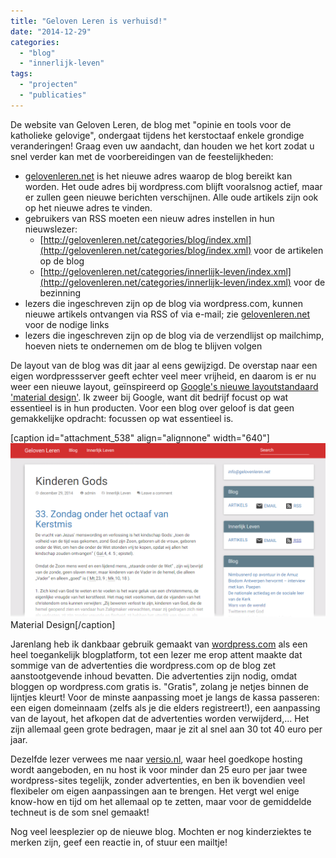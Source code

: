 ```yaml
---
title: "Geloven Leren is verhuisd!"
date: "2014-12-29"
categories: 
  - "blog"
  - "innerlijk-leven"
tags: 
  - "projecten"
  - "publicaties"
---
```


De website van Geloven Leren, de blog met "opinie en tools voor de katholieke gelovige", ondergaat tijdens het kerstoctaaf enkele grondige veranderingen! Graag even uw aandacht, dan houden we het kort zodat u snel verder kan met de voorbereidingen van de feestelijkheden:

- [gelovenleren.net](http://gelovenleren.net/) is het nieuwe adres waarop de blog bereikt kan worden. Het oude adres bij wordpress.com blijft vooralsnog actief, maar er zullen geen nieuwe berichten verschijnen. Alle oude artikels zijn ook op het nieuwe adres te vinden.
- gebruikers van RSS moeten een nieuw adres instellen in hun nieuwslezer:
    - [http://gelovenleren.net/categories/blog/index.xml](http://gelovenleren.net/categories/blog/index.xml) voor de artikelen op de blog
    - [http://gelovenleren.net/categories/innerlijk-leven/index.xml](http://gelovenleren.net/categories/innerlijk-leven/index.xml) voor de bezinning
- lezers die ingeschreven zijn op de blog via wordpress.com, kunnen nieuwe artikels ontvangen via RSS of via e-mail; zie [gelovenleren.net](http://gelovenleren.net/) voor de nodige links
- lezers die ingeschreven zijn op de blog via de verzendlijst op mailchimp, hoeven niets te ondernemen om de blog te blijven volgen

De layout van de blog was dit jaar al eens gewijzigd. De overstap naar een eigen wordpressserver geeft echter veel meer vrijheid, en daarom is er nu weer een nieuwe layout, geïnspireerd op [Google's nieuwe layoutstandaard 'material design'](http://www.google.com/design/). Ik zweer bij Google, want dit bedrijf focust op wat essentieel is in hun producten. Voor een blog over geloof is dat geen gemakkelijke opdracht: focussen op wat essentieel is.

\[caption id="attachment\_538" align="alignnone" width="640"\]![Material Design](images/nieuwe-layout-1024x568.png) Material Design\[/caption\]

Jarenlang heb ik dankbaar gebruik gemaakt van [wordpress.com](http://store.wordpress.com/) als een heel toegankelijk blogplatform, tot een lezer me erop attent maakte dat sommige van de advertenties die wordpress.com op de blog zet aanstootgevende inhoud bevatten. Die advertenties zijn nodig, omdat bloggen op wordpress.com gratis is. "Gratis", zolang je netjes binnen de lijntjes kleurt! Voor de minste aanpassing moet je langs de kassa passeren: een eigen domeinnaam (zelfs als je die elders registreert!), een aanpassing van de layout, het afkopen dat de advertenties worden verwijderd,... Het zijn allemaal geen grote bedragen, maar je zit al snel aan 30 tot 40 euro per jaar.

Dezelfde lezer verwees me naar [versio.nl](http://www.versio.nl/webhosting), waar heel goedkope hosting wordt aangeboden, en nu host ik voor minder dan 25 euro per jaar twee wordpress-sites tegelijk, zonder advertenties, en ben ik bovendien veel flexibeler om eigen aanpassingen aan te brengen. Het vergt wel enige know-how en tijd om het allemaal op te zetten, maar voor de gemiddelde techneut is de som snel gemaakt!

Nog veel leesplezier op de nieuwe blog. Mochten er nog kinderziektes te merken zijn, geef een reactie in, of stuur een mailtje!
